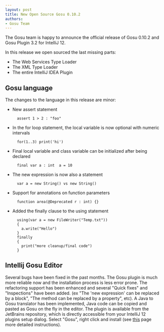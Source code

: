 ```yaml
---
layout: post
title: New Open Source Gosu 0.10.2
authors:
- Gosu Team
---
```


The Gosu team is happy to announce  the official release of Gosu 0.10.2 and Gosu Plugin 3.2 for IntelliJ 12.

In this release we open sourced the last missing parts:  

* The Web Services Type Loader
* The XML Type Loader
* The entire IntelliJ IDEA Plugin

Gosu language
-------------

The changes to the language in this release are minor:

* New assert statement 

        assert 1 > 2 : "foo" 

* In the for loop statement, the local variable is now optional with numeric intervals 

        for(1..3) print('hi') 

* Final local variable and class variable can be initialized after being declared 

        final var a : int  a = 10

* The new expression is now also a statement 

        var a = new String() vs new String()

* Support  for annotations on function parameters 

        function area(@Deprecated r : int) {} 

* Added the finally clause to the using statement   

        using(var a = new FileWriter("Temp.txt"))
        {
          a.write("Hello") 
        }
        finally
        {
          print("more cleanup/final code")
        }

Intellij Gosu Editor
--------------------

Several bugs have been fixed in the past months. The Gosu plugin is much more reliable now and the installation process is less error prone. The refactoring support has been enhanced and several "Quick fixes" and "Inspections" have been added. (ex "The 'new expression' can be replaced by a block", "The method can be replaced by a property", etc). A Java to Gosu translator has been implemented, Java code can be copied and pasted as Gosu on the fly in the editor. The plugin is available from the JetBrains repository, which is directly accessible from your IntelliJ 12 plugins setup dialog. Select "Gosu", right click and install (see [this](http://gosu-lang.github.io/downloads.html) page more detailed instructions). 
